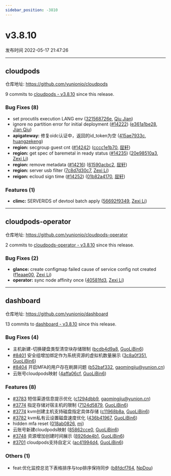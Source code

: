```yaml
---
sidebar_position: -3810
---
```


# v3.8.10

发布时间 2022-05-17 21:47:26

-----

## cloudpods

仓库地址: https://github.com/yunionio/cloudpods

9 commits to [cloudpods - v3.8.10] since this release.

### Bug Fixes (8)
- set procutils execution LANG env ([321568726e](https://github.com/yunionio/cloudpods/commit/321568726e861b6e7002f2daf6a96e3f3fd5bc45), [Qiu Jian](mailto:qiujian@yunionyun.com))
- ignore no partition error for initial deployment ([#14222](https://github.com/yunionio/cloudpods/issues/14222)) ([e361a1be28](https://github.com/yunionio/cloudpods/commit/e361a1be281c534104c45ae1556225b0b9833347), [Jian Qiu](mailto:swordqiu@gmail.com))
- **apigateway:** 修复oidc认证中，返回的id_token为空 ([415ae7933c](https://github.com/yunionio/cloudpods/commit/415ae7933c8fa0e87d44059b6d849491be610e8f), [huangzekeng](mailto:huangzekeng@grgbanking.com))
- **region:** secgroup guest cnt ([#14242](https://github.com/yunionio/cloudpods/issues/14242)) ([cccc1e1b70](https://github.com/yunionio/cloudpods/commit/cccc1e1b702cd7f0b3eeac4b068d230db2b2dc07), [屈轩](mailto:qu_xuan@icloud.com))
- **region:** get spec of baremetal in ready status ([#14235](https://github.com/yunionio/cloudpods/issues/14235)) ([20e98510a3](https://github.com/yunionio/cloudpods/commit/20e98510a3a09e96003dc084764667c706412db5), [Zexi Li](mailto:zexi.li@icloud.com))
- **region:** remove metadata ([#14216](https://github.com/yunionio/cloudpods/issues/14216)) ([61590acbc2](https://github.com/yunionio/cloudpods/commit/61590acbc2e9a94e65621da0afbe710cea6d3fae), [屈轩](mailto:qu_xuan@icloud.com))
- **region:** server usb filter ([7c8d7d30c7](https://github.com/yunionio/cloudpods/commit/7c8d7d30c7a4c50d306eadfad2c3c4091ccb0555), [Zexi Li](mailto:zexi.li@icloud.com))
- **reigon:** ecloud sign time ([#14252](https://github.com/yunionio/cloudpods/issues/14252)) ([01b82a4170](https://github.com/yunionio/cloudpods/commit/01b82a41700f8828e78142a57e532b7c3440f04a), [屈轩](mailto:qu_xuan@icloud.com))

### Features (1)
- **climc:** SERVERIDS of devtool batch apply ([56692f9349](https://github.com/yunionio/cloudpods/commit/56692f93490e8cb7262530ac5ad859b3c73976e6), [Zexi Li](mailto:zexi.li@icloud.com))

[cloudpods - v3.8.10]: https://github.com/yunionio/cloudpods/compare/v3.8.9...v3.8.10
-----

## cloudpods-operator

仓库地址: https://github.com/yunionio/cloudpods-operator

2 commits to [cloudpods-operator - v3.8.10] since this release.

### Bug Fixes (2)
- **glance:** create configmap failed cause of service config not created ([f1eaae00](https://github.com/yunionio/cloudpods-operator/commit/f1eaae00deed4ac484312c709de949ea8d389efa), [Zexi Li](mailto:zexi.li@icloud.com))
- **operator:** sync node affinity once ([40581fd3](https://github.com/yunionio/cloudpods-operator/commit/40581fd3115139883353c58a2c7cd48f31ebbc8d), [Zexi Li](mailto:zexi.li@icloud.com))

[cloudpods-operator - v3.8.10]: https://github.com/yunionio/cloudpods-operator/compare/v3.8.9...v3.8.10
-----

## dashboard

仓库地址: https://github.com/yunionio/dashboard

13 commits to [dashboard - v3.8.10] since this release.

### Bug Fixes (4)
- 主机新建-切换硬盘类型清空块存储限制 ([bcdb4d9a8](https://github.com/yunionio/dashboard/commit/bcdb4d9a820f7a6507ec7fccfd6139a3012fbad1), [GuoLiBin6](mailto:782518577@qq.com))
- [#8401](https://github.com/yunionio/dashboard/issues/8401) 安全组增加绑定作为系统资源的虚拟机数量展示 ([3c8a0f351](https://github.com/yunionio/dashboard/commit/3c8a0f351e4168c5a95ffe0c0916a2962afdce25), [GuoLiBin6](mailto:782518577@qq.com))
- [#8404](https://github.com/yunionio/dashboard/issues/8404) 开启MFA的用户存在刷屏问题 ([b52baf332](https://github.com/yunionio/dashboard/commit/b52baf332f710722df4d02dda1615b82911bdec0), [gaomingjiu@yunion.cn](mailto:gaomingjiu@yunion.cn))
- 云账号cloudpods映射 ([4affa06cf](https://github.com/yunionio/dashboard/commit/4affa06cff722ac0700764a81541a58dc5c5fb45), [GuoLiBin6](mailto:782518577@qq.com))

### Features (8)
- [#3783](https://github.com/yunionio/dashboard/issues/3783) 短信渠道信息提示优化 ([c1294dbb9](https://github.com/yunionio/dashboard/commit/c1294dbb9344d4698bbcf99f783c448e47da1d30), [gaomingjiu@yunion.cn](mailto:gaomingjiu@yunion.cn))
- [#3774](https://github.com/yunionio/dashboard/issues/3774) 指定存储对宿主机的限制 ([7124d5879](https://github.com/yunionio/dashboard/commit/7124d5879d917065a59204d72a265a2fb43cc1c8), [GuoLiBin6](mailto:782518577@qq.com))
- [#3774](https://github.com/yunionio/dashboard/issues/3774) kvm创建主机支持磁盘指定具体存储 ([c11968b8a](https://github.com/yunionio/dashboard/commit/c11968b8a635cff3982c6542737162e1a8fc5439), [GuoLiBin6](mailto:782518577@qq.com))
- [#3782](https://github.com/yunionio/dashboard/issues/3782) kvm私有云设置磁盘速度优化 ([436b41967](https://github.com/yunionio/dashboard/commit/436b419673aa3a5b1a63525d2afcf3a4e254bcb4), [GuoLiBin6](mailto:782518577@qq.com))
- hidden mfa reset ([018ab0826](https://github.com/yunionio/dashboard/commit/018ab0826b4e5631a75f0ff58fe589af347dbc0f), [mj](mailto:gaomingjiu@yunion.cn))
- 云账号新建cloudpods映射 ([85862cce0](https://github.com/yunionio/dashboard/commit/85862cce0a8037e833188f69aa7944a0ab63e08e), [GuoLiBin6](mailto:782518577@qq.com))
- [#3748](https://github.com/yunionio/dashboard/issues/3748) 资源增加创建时间展示 ([8926de4b1](https://github.com/yunionio/dashboard/commit/8926de4b13026c4b4f27031d8bdedc2d71f31e1f), [GuoLiBin6](mailto:782518577@qq.com))
- [#3701](https://github.com/yunionio/dashboard/issues/3701) cloudpods支持自定义 ([ac41994d4](https://github.com/yunionio/dashboard/commit/ac41994d4b43597ae8fc2840cdc4306c9d3b59ff), [GuoLiBin6](mailto:782518577@qq.com))

### Others (1)
- feat:优化监控总览下表格排序与top排序保持同步 ([b8fdcf764](https://github.com/yunionio/dashboard/commit/b8fdcf764d885c3398065d43e020edc8120e2537), [NpDou](mailto:1281564068@qq.com))

[dashboard - v3.8.10]: https://github.com/yunionio/dashboard/compare/v3.8.9...v3.8.10

